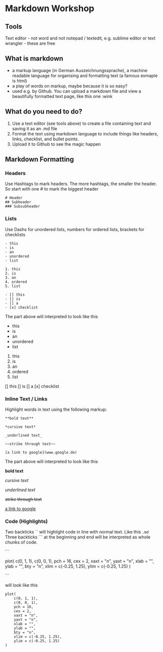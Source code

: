 # Markdown Workshop

## Tools
Text editor - not word and not notepad / textedit, e.g. sublime editor or text wrangler - these are free

## What is markdown
- a markup language (in German Auszeichnungssprache), a machine readable language for organising and formatting text (a famous exmaple is html)
- a play of words on markup, maybe because it is so easy?
- used e.g. by Github. You can upload a markdown file and view a beautifully formatted text page, like this one :wink

## What do you need to do?
1. Use a text editor (see tools above) to create a file containing text and saving it as an .md file
2. Format the text using markdown language to include things like headers, links, checklist, and bullet points.
3. Upload it to Github to see the magic happen

## Markdown Formatting

### Headers
Use Hashtags to mark headers. The more hashtags, the smaller the header. So start with one # to mark the biggest header
```
# Header
## Subheader
### Subsubheader
```

### Lists
Use Dashs for unordered lists, numbers for ordered lists, brackets for checklists
```
- this
- is
- an
- unordered
- list

1. this
2. is
3. an
4. ordered
5. list

- [] this
- [] is
- [] a
- [x] checklist
```
The part above will interpreted to look like this
- this
- is
- an
- unordered
- list

1. this
2. is
3. an
4. ordered
5. list

[] this
[] is
[] a
[x] checklist

### Inline Text / Links
Highlight words in text using the following markup:
```
**bold text**

*cursive text*

_underlined text_

~~strike through text~~

[a link to google](www.google.de)
```

The part above will interpreted to look like this

**bold text**

*cursive text*

_underlined text_

~~strike through text~~

[a link to google](www.google.de)

### Code (Highlights)
Two backticks \`\` will highlight code in line with normal text. Like this `.md`
Three backticks \`\`\` at the beginning and end will be interpreted as whole chunks of code.

\`\`\`

plot(
    c(0, 1, 1),
    c(0, 0, 1),
    pch = 16,
    cex = 2,
    xaxt = "n",
    yaxt = "n",
    xlab = "",
    ylab = "",
    bty = "n",
    xlim = c(-0.25, 1.25),
    ylim = c(-0.25, 1.25)
)

\`\`\`

will look like this
```
plot(
    c(0, 1, 1),
    c(0, 0, 1),
    pch = 16,
    cex = 2,
    xaxt = "n",
    yaxt = "n",
    xlab = "",
    ylab = "",
    bty = "n",
    xlim = c(-0.25, 1.25),
    ylim = c(-0.25, 1.25)
)
```
